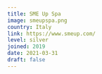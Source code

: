 ```yaml
---
title: SME Up Spa
image: smeupspa.png
country: Italy
link: https://www.smeup.com/
level: silver
joined: 2019
date: 2021-03-31
draft: false
---
```

